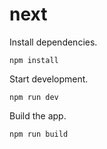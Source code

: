 # next

Install dependencies.

```
npm install
```

Start development.

```
npm run dev
```

Build the app.

```
npm run build
```
